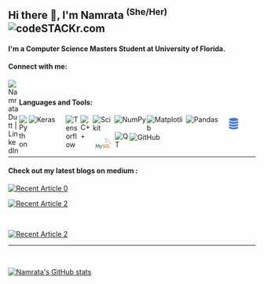 ## Hi there 👋, I'm Namrata <sup>(She/Her)</sup> <img align="center" alt="codeSTACKr.com" width="5%" src="https://cdn.freebiesupply.com/images/thumbs/2x/florida-gators-logo.png" />

#### I'm a Computer Science Masters Student at University of Florida.

#### Connect with me:

[<img align="left" alt="Namrata Dutt | LinkedIn" width="22px" src="https://cdn.jsdelivr.net/npm/simple-icons@v3/icons/linkedin.svg" />][linkedin]

<br />

#### Languages and Tools:

<img align="left" alt="Python" width="4%" src="https://media.giphy.com/media/KAq5w47R9rmTuvWOWa/giphy.gif" />
<img align="left" alt="Keras" width="75px" src="https://keras.io/img/logo.png" />
<img align="left" alt="Tensorflow" width="30px" src="https://upload.wikimedia.org/wikipedia/commons/thumb/2/2d/Tensorflow_logo.svg/1200px-Tensorflow_logo.svg.png" />
<img align="left" alt="C++" width="5%" src="https://2.bp.blogspot.com/-z3HC6lmULWs/VY04-cq47kI/AAAAAAAAAwQ/WH7RVNF_ZcA/s1600/f0ff536eb8244be3a825803e6f04f499.gif" />
<img align="left" alt="Scikit" width="44px" src="https://upload.wikimedia.org/wikipedia/commons/thumb/0/05/Scikit_learn_logo_small.svg/1200px-Scikit_learn_logo_small.svg.png" />
<img align="left" alt="NumPy" width="66px" src="https://raw.githubusercontent.com/numpy/numpy/7e7f4adab814b223f7f917369a72757cd28b10cb/branding/icons/numpylogo.svg" />
<img align="left" alt="Matplotlib" width="80px" src="https://matplotlib.org/_static/logo2.svg" />
<img align="left" alt="Pandas" width="80px" src="https://raw.githubusercontent.com/pandas-dev/pandas/761bceb77d44aa63b71dda43ca46e8fd4b9d7422/web/pandas/static/img/pandas.svg" >
<img align="left" alt="SQL" width="34px" src="https://raw.githubusercontent.com/github/explore/80688e429a7d4ef2fca1e82350fe8e3517d3494d/topics/sql/sql.png" />
<img align="left" alt="MySQL" width="45px" src="https://raw.githubusercontent.com/github/explore/80688e429a7d4ef2fca1e82350fe8e3517d3494d/topics/mysql/mysql.png" />
<img align="left" alt="QT" width="30px" src="https://raw.githubusercontent.com/simple-icons/simple-icons/b4c26a833274ecd7eb948805c9488ace62e8e664/icons/qt.svg" />
<img align="center" alt="GitHub" width="44px" src="https://res.cloudinary.com/devpost/image/fetch/s--KP5oRp25--/c_limit,f_auto,fl_lossy,q_auto:eco,w_900/https://github.com/npentrel/octoclippy/blob/master/gifs/tentacles.gif%3Fraw%3Dtrue" />
<br />


[linkedin]: https://www.linkedin.com/in/namratadutt/

<br />

---

#### Check out my latest blogs on medium :

<a target="_blank" href="https://github-readme-medium-recent-article.vercel.app/medium/@namratadutt2/0"><img src="https://github-readme-medium-recent-article.vercel.app/medium/@namratadutt2/0" alt="Recent Article 0"> 
<br />

  
<a target="_blank" href="https://github-readme-medium-recent-article.vercel.app/medium/@namratadutt2/1"><img src="https://github-readme-medium-recent-article.vercel.app/medium/@namratadutt2/1" alt="Recent Article 2"> 

<br />

 <a target="_blank" href="https://github-readme-medium-recent-article.vercel.app/medium/@namratadutt2/2"><img src="https://github-readme-medium-recent-article.vercel.app/medium/@namratadutt2/2" alt="Recent Article 2"> 

---
<br />

<!-- <img align="left" alt="Aditya's Github Stats" src="https://github-readme-stats.codestackr.vercel.app/api?username=namratadutt&show_icons=true&hide_border=true" />
 -->

![Namrata's GitHub stats](https://github-readme-stats.vercel.app/api?username=namratadutt&show_icons=true&theme=radical)

